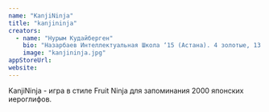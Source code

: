 ```yaml
---
name: "KanjiNinja"
title: "kanjininja"
creators:
  - name: "Нурым Кудайберген"
    bio: "Назарбаев Интеллектуальная Школа ‘15 (Астана). 4 золотые, 13 серебряных, 9 бронзовых медалей на чемпионатах мира и открытых международных турнирах по сборке Кубика Рубика (Лас Вегас 2013, Беркли 2013, Бангкок 2011, Москва 2011-2013, Киев 2011-2013). Создатель iPhone игры nukte.me и веб-приложения exupery.me."
    image: "kanjininja.jpg"
appStoreUrl:
website:
---
```


KanjiNinja - игра в стиле Fruit Ninja для запоминания 2000 японских иероглифов.
